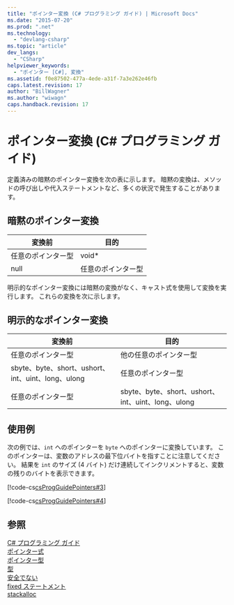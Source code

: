 ```yaml
---
title: "ポインター変換 (C# プログラミング ガイド) | Microsoft Docs"
ms.date: "2015-07-20"
ms.prod: ".net"
ms.technology: 
  - "devlang-csharp"
ms.topic: "article"
dev_langs: 
  - "CSharp"
helpviewer_keywords: 
  - "ポインター [C#], 変換"
ms.assetid: f0e87502-477a-4ede-a31f-7a3e262e46fb
caps.latest.revision: 17
author: "BillWagner"
ms.author: "wiwagn"
caps.handback.revision: 17
---
```

# ポインター変換 (C# プログラミング ガイド)
定義済みの暗黙のポインター変換を次の表に示します。  暗黙の変換は、メソッドの呼び出しや代入ステートメントなど、多くの状況で発生することがあります。  
  
## 暗黙のポインター変換  
  
|変換前|目的|  
|---------|--------|  
|任意のポインター型|void\*|  
|null|任意のポインター型|  
  
 明示的なポインター変換には暗黙の変換がなく、キャスト式を使用して変換を実行します。  これらの変換を次に示します。  
  
## 明示的なポインター変換  
  
|変換前|目的|  
|---------|--------|  
|任意のポインター型|他の任意のポインター型|  
|sbyte、byte、short、ushort、int、uint、long、ulong|任意のポインター型|  
|任意のポインター型|sbyte、byte、short、ushort、int、uint、long、ulong|  
  
## 使用例  
 次の例では、`int` へのポインターを `byte` へのポインターに変換しています。  このポインターは、変数のアドレスの最下位バイトを指すことに注意してください。  結果を `int` のサイズ \(4 バイト\) だけ連続してインクリメントすると、変数の残りのバイトを表示できます。  
  
 [!code-cs[csProgGuidePointers#3](../../../csharp/programming-guide/unsafe-code-pointers/codesnippet/csharp/Pointers/Pointers2.cs#3)]  
  
 [!code-cs[csProgGuidePointers#4](../../../csharp/programming-guide/unsafe-code-pointers/codesnippet/csharp/Pointers/Pointers.cs#4)]  
  
## 参照  
 [C\# プログラミング ガイド](../../../csharp/programming-guide/index.md)   
 [ポインター式](../../../csharp/programming-guide/unsafe-code-pointers/pointer-expressions.md)   
 [ポインター型](../../../csharp/programming-guide/unsafe-code-pointers/pointer-types.md)   
 [型](../../../csharp/language-reference/keywords/types.md)   
 [安全でない](../../../csharp/language-reference/keywords/unsafe.md)   
 [fixed ステートメント](../../../csharp/language-reference/keywords/fixed-statement.md)   
 [stackalloc](../../../csharp/language-reference/keywords/stackalloc.md)